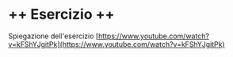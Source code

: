 # ++ Esercizio ++

Spiegazione dell'esercizio [https://www.youtube.com/watch?v=kFShYJgitPk](https://www.youtube.com/watch?v=kFShYJgitPk)

